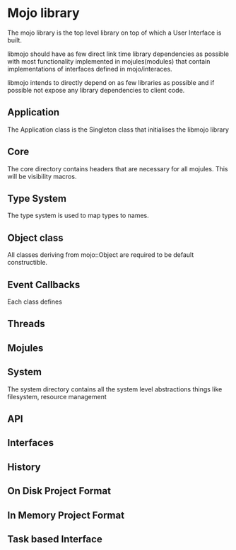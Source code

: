 # Mojo library

The mojo library is the top level library on top of which a User Interface is built.

libmojo should have as few direct link time library dependencies as possible with most functionality implemented in mojules(modules) that contain implementations of interfaces defined in mojo/interaces.

libmojo intends to directly depend on as few libraries as possible and if possible not expose any library dependencies to client code.

## Application

The Application class is the Singleton class that initialises the libmojo library

## Core

The core directory contains headers that are necessary for all mojules. This
will be visibility macros.

## Type System

The type system is used to map types to names.

## Object class

All classes deriving from mojo::Object are required to be default constructible.

## Event Callbacks

Each class defines
## Threads

## Mojules

## System

The system directory contains all the system level abstractions
things like filesystem, resource management

## API

## Interfaces

## History

## On Disk Project Format

## In Memory Project Format

## Task based Interface

